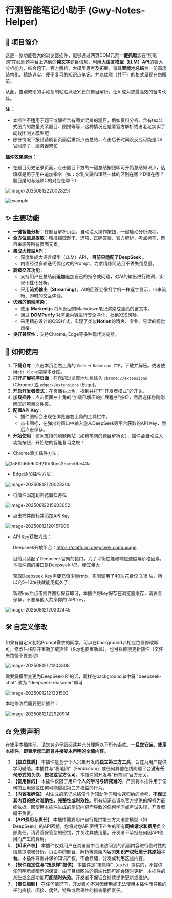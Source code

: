 # 行测智能笔记小助手 (Gwy-Notes-Helper)

## 🚀 项目简介

这是一款功能强大的浏览器插件，能够通过网页DOM元素**一键抓取**您在“粉笔网”在线刷题平台上遇到的**纯文字**题目信息，利用**大语言模型（LLM）API**的强大分析能力，结合题干、官方解析、大模型思考及拓展，将其**智能地总结**为一份高度结构化、精炼详实、便于复习的知识点笔记，并以优雅（并不）的格式呈现在您眼前。

从此，告别繁琐的手动复制粘贴以及冗长的题目解析，让AI成为您最高效的备考伙伴。

**注：**

* 本插件不适用于题干或解析含有图文混排的题目，例如资料分析、含有tex公式图片的数量关系题目、图推等等，这种情况还是看官方解析或者老老实实手动截图问大模型吧
* 部分情况下报错请刷新页面后重新点击总结，点击后长时间没反应可能是DS官网崩了，服务器繁忙

**插件效果演示：**

* 在题目历史记录页面，点击题目下方的一键总结按钮即可开始总结知识点，选填框是用于用户追加指令（如：水乳交融和浑然一体的区别在哪？D错在哪？题目尾句与选项C的对应在哪？）

![image-20250812220028251](./img/image-20250812220028251.png)

![example](./img/example.gif)

## ✨ 主要功能

- **一键智能分析**：在题目解析页面，自动注入操作按钮，一键启动分析流程。
- **全方位信息提取**：精准抓取题干、选项、正确答案、官方解析、考点标签、题目来源等所有页面元素。
- **集成大模型API**：
  - 深度集成大语言模型（LLM）API， **目前只适配了DeepSeek** 。
  - 内置经过多轮迭代优化过的Prompt，力求精炼简洁且不丢失信息量。
- **高级交互功能**：
  - 支持用户在总结前**追加**追加自己的指令或问题，对AI的输出进行微调，实现个性化分析。
  - 采用**流式输出（Streaming）**，AI的回答会像打字机一样逐字显示，带来流畅、即时的交互体验。
- **优雅的前端渲染**：
  - 使用 **Marked.js** 将AI返回的Markdown笔记渲染成漂亮的富文本。
  - 通过 **DOMPurify** 对渲染内容进行安全净化，杜绝XSS风险。
  - 采用精心设计的CSS样式，实现了类似**Notion**的清爽、专业、易读的视觉风格。
- **良好兼容性**：支持Chrome, Edge等多种现代浏览器。

## 🚀 如何使用

1. **下载仓库**：点击本页面右上角的 `Code` -> `Download ZIP`，下载并解压。或者使用`git clone`克隆本仓库。
2. **打开扩展程序页面**：在您的浏览器地址栏输入 `chrome://extensions` (Chrome) 或 `edge://extensions` (Edge)。
3. **开启开发者模式**：在页面右上角，找到并打开“开发者模式”的开关。
4. **加载插件**：点击页面左上角的“加载已解压的扩展程序”按钮，然后选择您刚刚解压的项目文件夹。
5. **配置API Key**：
   - 插件图标会出现在浏览器右上角的工具栏中。
   - 点击图标，在弹出的窗口中输入您从DeepSeek等平台获取的API Key，然后点击保存。
6. **开始使用**：访问支持的刷题网站（如粉笔网的题目解析页），插件会自动注入功能按钮，开始您的智能复习之旅！

* Chrome添加插件方法：

![158f0d659c0921fb3bec25cec0be43a](./img/158f0d659c0921fb3bec25cec0be43a.png)

* Edge添加插件方法：

![image-20250812120023360](./img/image-20250812120023360.png)

* 将插件固定到浏览器任务栏

![image-20250812215603052](./img/image-20250812215603052.png)

* 点击插件图标并添加API Key

![image-20250812120157906](./img/image-20250812120157906.png)

* API Key获取方法：

  Deepseek开放平台：https://platform.deepseek.com/usage

  目前只适配了Deepseek官网的接口，为了平衡性能和响应速度与价格因素，本插件调的接口是Deepseek-V3，便宜量大

  获取Deepseek Key需要充值少量rmb，实测调用了40次花费仅 $0.18$ 块，所以充5~10块钱就能用挺久了

  新建key后点击插件图标保存即可，本插件将key保存在浏览器缓存，请妥善保存，不要与他人共享你的 API key。

![image-20250812120332445](./img/image-20250812120332445.png)

## 🛠️ 自定义修改

如果有自定义初始Prompt需求的同学，可以在background.js相应位置修改即可，修改后移除并重新加载插件（Key也要重新填），也可以直接更新插件（文件夹路径不要变动）

![image-20250812121204308](./img/image-20250812121204308.png)

需要将模型变更为DeepSeek-R1的话，同样在background.js中将 "deepseek-chat" 改为 "deepseek-reasoner"即可

![image-20250812121331503](./img/image-20250812121331503.png)

本地修改后需要更新插件：

![image-20250812122920914](./img/image-20250812122920914.png)

## ⚖️ 免责声明

在使用本插件前，请您务必仔细阅读并充分理解以下所有条款。**一旦您安装、使用本插件，即表示您已同意并接受本声明的全部内容。**

1. **【独立性质】**
   本插件是基于个人兴趣开发的**独立第三方工具**，旨在为用户提供学习辅助。本插件与“粉笔网”（Fenbi.com）或任何其他在线刷题平台**没有任何形式的关联、授权或官方认可**。本插件的开发与“粉笔网”官方无关。
2. **【使用目的】**
   本插件仅限于用户**个人的学习与研究目的**。严禁将本插件用于任何商业用途或任何可能侵犯第三方权益的行为。
3. **【内容准确性】**
   AI生成的笔记总结仅作为辅助学习和快速归纳的参考，**不保证其内容的绝对准确性、完整性或时效性**。所有知识点请以官方提供的解析为最终依据。因使用本插件生成的笔记内容而导致的任何学习或考试失误，开发者概不负责。
4. **【API费用与责任】**
   本插件需要用户自行提供第三方大语言模型（如DeepSeek）的API密钥。您将对您API密钥下产生的所有**网络请求和费用**负全部责任。请妥善保管您的密钥，并关注其使用量。开发者不承担任何因API使用而产生的费用。
5. **【知识产权】**
   本插件仅对用户在浏览器中合法访问到的页面内容进行临时性的信息提取和分析。页面中的题目、解析等原始内容的**知识产权归属于其原始平台**。本插件尊重并保护知识产权，不会存储、分发或利用这些内容。
6. **【软件稳定性与“按原样”提供】**
   本插件是“按原样”（as is）提供的，不提供任何明示或暗示的保证。由于目标网站的前端代码可能会随时更新，本插件的某些或全部功能**可能随时失效**。开发者不保证会持续提供更新或维护。
7. **【责任限制】**
   在任何情况下，开发者均不对因使用或无法使用本插件而导致的任何直接、间接、偶然、特殊或后果性的损害承担责任。
